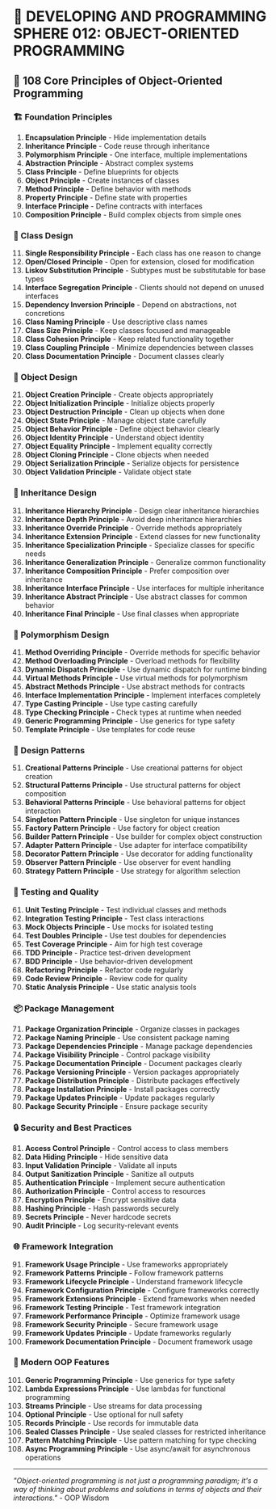 # 🌟 DEVELOPING AND PROGRAMMING SPHERE 012: OBJECT-ORIENTED PROGRAMMING

## 🎯 108 Core Principles of Object-Oriented Programming

### 🏗️ Foundation Principles

1. **Encapsulation Principle** - Hide implementation details
2. **Inheritance Principle** - Code reuse through inheritance
3. **Polymorphism Principle** - One interface, multiple implementations
4. **Abstraction Principle** - Abstract complex systems
5. **Class Principle** - Define blueprints for objects
6. **Object Principle** - Create instances of classes
7. **Method Principle** - Define behavior with methods
8. **Property Principle** - Define state with properties
9. **Interface Principle** - Define contracts with interfaces
10. **Composition Principle** - Build complex objects from simple ones

### 🎯 Class Design

11. **Single Responsibility Principle** - Each class has one reason to change
12. **Open/Closed Principle** - Open for extension, closed for modification
13. **Liskov Substitution Principle** - Subtypes must be substitutable for base types
14. **Interface Segregation Principle** - Clients should not depend on unused interfaces
15. **Dependency Inversion Principle** - Depend on abstractions, not concretions
16. **Class Naming Principle** - Use descriptive class names
17. **Class Size Principle** - Keep classes focused and manageable
18. **Class Cohesion Principle** - Keep related functionality together
19. **Class Coupling Principle** - Minimize dependencies between classes
20. **Class Documentation Principle** - Document classes clearly

### 🧮 Object Design

21. **Object Creation Principle** - Create objects appropriately
22. **Object Initialization Principle** - Initialize objects properly
23. **Object Destruction Principle** - Clean up objects when done
24. **Object State Principle** - Manage object state carefully
25. **Object Behavior Principle** - Define object behavior clearly
26. **Object Identity Principle** - Understand object identity
27. **Object Equality Principle** - Implement equality correctly
28. **Object Cloning Principle** - Clone objects when needed
29. **Object Serialization Principle** - Serialize objects for persistence
30. **Object Validation Principle** - Validate object state

### 🎨 Inheritance Design

31. **Inheritance Hierarchy Principle** - Design clear inheritance hierarchies
32. **Inheritance Depth Principle** - Avoid deep inheritance hierarchies
33. **Inheritance Override Principle** - Override methods appropriately
34. **Inheritance Extension Principle** - Extend classes for new functionality
35. **Inheritance Specialization Principle** - Specialize classes for specific needs
36. **Inheritance Generalization Principle** - Generalize common functionality
37. **Inheritance Composition Principle** - Prefer composition over inheritance
38. **Inheritance Interface Principle** - Use interfaces for multiple inheritance
39. **Inheritance Abstract Principle** - Use abstract classes for common behavior
40. **Inheritance Final Principle** - Use final classes when appropriate

### 🔧 Polymorphism Design

41. **Method Overriding Principle** - Override methods for specific behavior
42. **Method Overloading Principle** - Overload methods for flexibility
43. **Dynamic Dispatch Principle** - Use dynamic dispatch for runtime binding
44. **Virtual Methods Principle** - Use virtual methods for polymorphism
45. **Abstract Methods Principle** - Use abstract methods for contracts
46. **Interface Implementation Principle** - Implement interfaces completely
47. **Type Casting Principle** - Use type casting carefully
48. **Type Checking Principle** - Check types at runtime when needed
49. **Generic Programming Principle** - Use generics for type safety
50. **Template Principle** - Use templates for code reuse

### 🚀 Design Patterns

51. **Creational Patterns Principle** - Use creational patterns for object creation
52. **Structural Patterns Principle** - Use structural patterns for object composition
53. **Behavioral Patterns Principle** - Use behavioral patterns for object interaction
54. **Singleton Pattern Principle** - Use singleton for unique instances
55. **Factory Pattern Principle** - Use factory for object creation
56. **Builder Pattern Principle** - Use builder for complex object construction
57. **Adapter Pattern Principle** - Use adapter for interface compatibility
58. **Decorator Pattern Principle** - Use decorator for adding functionality
59. **Observer Pattern Principle** - Use observer for event handling
60. **Strategy Pattern Principle** - Use strategy for algorithm selection

### 🧪 Testing and Quality

61. **Unit Testing Principle** - Test individual classes and methods
62. **Integration Testing Principle** - Test class interactions
63. **Mock Objects Principle** - Use mocks for isolated testing
64. **Test Doubles Principle** - Use test doubles for dependencies
65. **Test Coverage Principle** - Aim for high test coverage
66. **TDD Principle** - Practice test-driven development
67. **BDD Principle** - Use behavior-driven development
68. **Refactoring Principle** - Refactor code regularly
69. **Code Review Principle** - Review code for quality
70. **Static Analysis Principle** - Use static analysis tools

### 📦 Package Management

71. **Package Organization Principle** - Organize classes in packages
72. **Package Naming Principle** - Use consistent package naming
73. **Package Dependencies Principle** - Manage package dependencies
74. **Package Visibility Principle** - Control package visibility
75. **Package Documentation Principle** - Document packages clearly
76. **Package Versioning Principle** - Version packages appropriately
77. **Package Distribution Principle** - Distribute packages effectively
78. **Package Installation Principle** - Install packages correctly
79. **Package Updates Principle** - Update packages regularly
80. **Package Security Principle** - Ensure package security

### 🔒 Security and Best Practices

81. **Access Control Principle** - Control access to class members
82. **Data Hiding Principle** - Hide sensitive data
83. **Input Validation Principle** - Validate all inputs
84. **Output Sanitization Principle** - Sanitize all outputs
85. **Authentication Principle** - Implement secure authentication
86. **Authorization Principle** - Control access to resources
87. **Encryption Principle** - Encrypt sensitive data
88. **Hashing Principle** - Hash passwords securely
89. **Secrets Principle** - Never hardcode secrets
90. **Audit Principle** - Log security-relevant events

### 🌐 Framework Integration

91. **Framework Usage Principle** - Use frameworks appropriately
92. **Framework Patterns Principle** - Follow framework patterns
93. **Framework Lifecycle Principle** - Understand framework lifecycle
94. **Framework Configuration Principle** - Configure frameworks correctly
95. **Framework Extensions Principle** - Extend frameworks when needed
96. **Framework Testing Principle** - Test framework integration
97. **Framework Performance Principle** - Optimize framework usage
98. **Framework Security Principle** - Secure framework usage
99. **Framework Updates Principle** - Update frameworks regularly
100. **Framework Documentation Principle** - Document framework usage

### 🚀 Modern OOP Features

101. **Generic Programming Principle** - Use generics for type safety
102. **Lambda Expressions Principle** - Use lambdas for functional programming
103. **Streams Principle** - Use streams for data processing
104. **Optional Principle** - Use optional for null safety
105. **Records Principle** - Use records for immutable data
106. **Sealed Classes Principle** - Use sealed classes for restricted inheritance
107. **Pattern Matching Principle** - Use pattern matching for type checking
108. **Async Programming Principle** - Use async/await for asynchronous operations

---

*"Object-oriented programming is not just a programming paradigm; it's a way of thinking about problems and solutions in terms of objects and their interactions."* - OOP Wisdom


